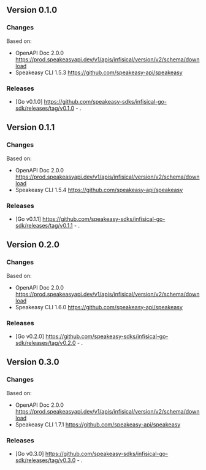 

## Version 0.1.0
### Changes
Based on:
- OpenAPI Doc 2.0.0 https://prod.speakeasyapi.dev/v1/apis/infisical/version/v2/schema/download
- Speakeasy CLI 1.5.3 https://github.com/speakeasy-api/speakeasy
### Releases
- [Go v0.1.0] https://github.com/speakeasy-sdks/infisical-go-sdk/releases/tag/v0.1.0 - .

## Version 0.1.1
### Changes
Based on:
- OpenAPI Doc 2.0.0 https://prod.speakeasyapi.dev/v1/apis/infisical/version/v2/schema/download
- Speakeasy CLI 1.5.4 https://github.com/speakeasy-api/speakeasy
### Releases
- [Go v0.1.1] https://github.com/speakeasy-sdks/infisical-go-sdk/releases/tag/v0.1.1 - .

## Version 0.2.0
### Changes
Based on:
- OpenAPI Doc 2.0.0 https://prod.speakeasyapi.dev/v1/apis/infisical/version/v2/schema/download
- Speakeasy CLI 1.6.0 https://github.com/speakeasy-api/speakeasy
### Releases
- [Go v0.2.0] https://github.com/speakeasy-sdks/infisical-go-sdk/releases/tag/v0.2.0 - .

## Version 0.3.0
### Changes
Based on:
- OpenAPI Doc 2.0.0 https://prod.speakeasyapi.dev/v1/apis/infisical/version/v2/schema/download
- Speakeasy CLI 1.7.1 https://github.com/speakeasy-api/speakeasy
### Releases
- [Go v0.3.0] https://github.com/speakeasy-sdks/infisical-go-sdk/releases/tag/v0.3.0 - .